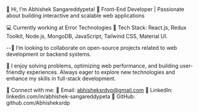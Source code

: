 👋 Hi, I'm Abhishek Sangareddypeta!
🚀 Front-End Developer | Passionate about building interactive and scalable web applications

💻 Currently working at Error Technologies 
🔧 Tech Stack: React.js, Redux Toolkit, Node.js, MongoDB, JavaScript, Tailwind CSS, Material UI.

--💞️ I’m looking to collaborate on open-source projects related to web development or backend systems.

🎯 I enjoy solving problems, optimizing web performance, and building user-friendly experiences. Always eager to explore new technologies and enhance my skills in full-stack development.

🔗 Connect with me:
📧 Email: abhisheksrdyp@gmail.com
🔗 LinkedIn: linkedin.com/in/abhishek-sangareddypeta
📂 GitHub: github.com/Abhisheksrdp


